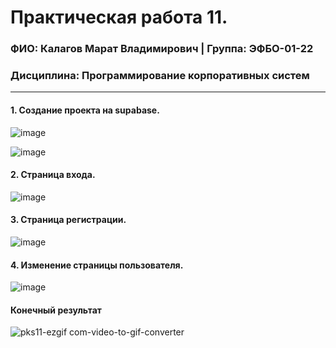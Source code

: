 Практическая работа 11.
=================================
### ФИО: Калагов Марат Владимирович | Группа: ЭФБО-01-22
### Дисциплина: Программирование корпоративных систем

***

#### 1. Создание проекта на supabase.

![image](https://github.com/user-attachments/assets/5c00c1b4-d927-438a-85b0-bc84fd7d0835)


![image](https://github.com/user-attachments/assets/d10e8cff-d36a-42d2-8a09-d1e0fe324512)


#### 2. Страница входа.

![image](https://github.com/user-attachments/assets/647f5c33-11a2-4f79-9ce8-e14e2fdd22bf)

#### 3. Страница регистрации.

![image](https://github.com/user-attachments/assets/999ec8f9-4303-4444-bb00-88a968d10242)


#### 4. Изменение страницы пользователя.

![image](https://github.com/user-attachments/assets/0fea7530-8945-400f-8f99-b93ac6bd3a79)


#### Конечный результат


![pks11-ezgif com-video-to-gif-converter](https://github.com/user-attachments/assets/614abc20-05ce-4147-ba28-1359506b6b3f)




